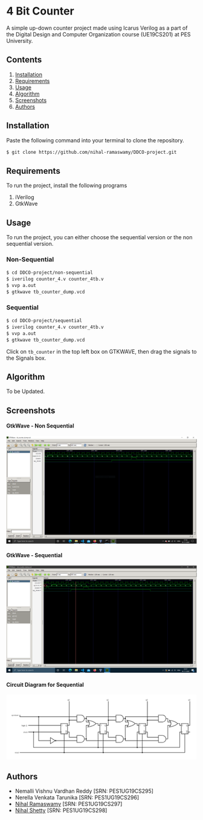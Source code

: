 # 4 Bit Counter

A simple up-down counter project made using Icarus Verilog as a part of the Digital Design and Computer Organization course (UE19CS201) at PES University.

## Contents

1. [Installation](#installation)
2. [Requirements](#requirements)
3. [Usage](#usage)
4. [Algorithm](#algorithm)
5. [Screenshots](#screenshots)
6. [Authors](#authors)


## Installation

Paste the following command into your terminal to clone the repository.

```bash
$ git clone https://github.com/nihal-ramaswamy/DDCO-project.git
```

## Requirements

To run the project, install the following programs

1.    iVerilog
2.    GtkWave

## Usage

To run the project, you can either choose the sequential version or the non sequential version.

### Non-Sequential

```bash
$ cd DDCO-project/non-sequential
$ iverilog counter_4.v counter_4tb.v
$ vvp a.out
$ gtkwave tb_counter_dump.vcd
```

### Sequential

```bash
$ cd DDCO-project/sequential
$ iverilog counter_4.v counter_4tb.v
$ vvp a.out
$ gtkwave tb_counter_dump.vcd
```

Click on ```tb_counter``` in the top left box on GTKWAVE, then drag the signals to the Signals box.

## Algorithm

To be Updated.

## Screenshots
#### GtkWave - Non Sequential
<img src = "./assets/non_sequential_output.PNG"/> <br>
#### GtkWave - Sequential
<img src = "./assets/sequential_output.png"/> <br>
#### Circuit Diagram for Sequential 
<img src = "./assets/circuit.png"/>

## Authors

- Nemalli Vishnu Vardhan Reddy [SRN: PES1UG19CS295]
- Nerella Venkata Tarunika [SRN: PES1UG19CS296]
- [Nihal Ramaswamy](https://github.com/nihal-ramaswamy) [SRN: PES1UG19CS297]
- [Nihal Shetty](https://github.com/DragoMark) [SRN: PES1UG19CS298]


